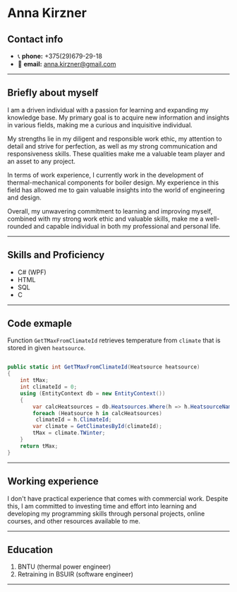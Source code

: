 # Anna Kirzner

## Contact info
* 📞 **phone:** +375(29)679-29-18
* 📧 **email:** anna.kirzner@gmail.com
---
## Briefly about myself
I am a driven individual with a passion for learning and expanding my knowledge base. My primary goal is to acquire new information and insights in various fields, making me a curious and inquisitive individual.

My strengths lie in my diligent and responsible work ethic, my attention to detail and strive for perfection, as well as my strong communication and responsiveness skills. These qualities make me a valuable team player and an asset to any project.

In terms of work experience, I currently work in the development of thermal-mechanical components for boiler design. My experience in this field has allowed me to gain valuable insights into the world of engineering and design.

Overall, my unwavering commitment to learning and improving myself, combined with my strong work ethic and valuable skills, make me a well-rounded and capable individual in both my professional and personal life.

---
## Skills and Proficiency
* C# (WPF)
* HTML
* SQL
* C
---
## Code exmaple

Function `GetTMaxFromClimateId` retrieves temperature from `climate` that is stored in given `heatsource`.  

```C#

public static int GetTMaxFromClimateId(Heatsource heatsource) 
{ 
    int tMax;
    int climateId = 0;
    using (EntityContext db = new EntityContext())
    {
        var calcHeatsources = db.Heatsources.Where(h => h.HeatsourceName == heatsource.HeatsourceName);
        foreach (Heatsource h in calcHeatsources) 
         climateId = h.ClimateId;
        var climate = GetClimatesById(climateId);
        tMax = climate.TWinter;
    }
    return tMax;
}
```
---
## Working experience
I don't have practical experience that comes with commercial work. Despite this, I am committed to investing time and effort into learning and developing my programming skills through personal projects, online courses, and other resources available to me.

---
## Education
1. BNTU (thermal power engineer)
2. Retraining in BSUIR (software engineer)
---
